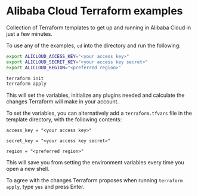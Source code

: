 # Alibaba Cloud Terraform examples

Collection of Terraform templates to get up and running in Alibaba Cloud in just a few minutes.

To use any of the examples, `cd` into the directory and run the following:

```sh
export ALICLOUD_ACCESS_KEY="<your access key>"
export ALICLOUD_SECRET_KEY="<your access key secret>"
export ALICLOUD_REGION="<preferred region>"

terraform init
terraform apply
```

This will set the variables, initialize any plugins needed and calculate the changes Terraform will make in your account.

To set the variables, you can alternatively add a `terraform.tfvars` file in the template directory, with the following contents:

```
access_key = "<your access key>"

secret_key = "<your access key secret>"

region = "<preferred region>"
```

This will save you from setting the environment variables every time you open a new shell.

To agree with the changes Terraform proposes when running `terraform apply`, type `yes` and press Enter.
